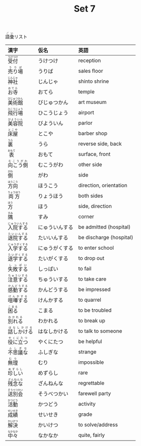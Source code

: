 ﻿---
layout: default
title: Set 7
parent: N4 Vocabulary List
grand_parent: <ruby>語彙<rt>ごい</rt></ruby> Vocabulary
nav_order: 7
---

<ruby>語彙<rt>ごい</rt></ruby>リスト

| 漢字															| 仮名				| 英語						|
|:--------------------------------------------------------------|:------------------|:--------------------------|
| <ruby>	受付			<rt>	うけつけ			</rt></ruby>	| うけつけ			| reception					|
| <ruby>	売り場		<rt>	うりば			</rt></ruby>	| うりば				| sales floor				|
| <ruby>	神社			<rt>	じんじゃ			</rt></ruby>	| じんじゃ			| shinto shrine				|
| <ruby>	お寺			<rt>	おてら			</rt></ruby>	| おてら				| temple					|
| <ruby>	美術館		<rt>	びじゅつかん		</rt></ruby>	| びじゅつかん		| art museum				|
| <ruby>	飛行場		<rt>	ひこうじょう		</rt></ruby>	| ひこうじょう		| airport					|
| <ruby>	美容院		<rt>	びよういん		</rt></ruby>	| びよういん			| parlor					|
| <ruby>	床屋			<rt>	とこや			</rt></ruby>	| とこや				| barber shop				|
| <ruby>	裏			<rt>	うら				</rt></ruby>	| うら				| reverse side, back		|
| <ruby>	表			<rt>	おもて			</rt></ruby>	| おもて				| surface, front			|
| <ruby>	向こう側		<rt>	むこうがわ		</rt></ruby>	| むこうがわ			| other side				|
| <ruby>	側			<rt>	がわ				</rt></ruby>	| がわ				| side						|
| <ruby>	方向			<rt>	ほうこう			</rt></ruby>	| ほうこう			| direction, orientation	|
| <ruby>	両方			<rt>	りょうほう		</rt></ruby>	| りょうほう			| both sides				|
| <ruby>	方			<rt>	ほう				</rt></ruby>	| ほう				| side, direction			|
| <ruby>	隅			<rt>	すみ				</rt></ruby>	| すみ				| corner					|
| <ruby>	入院する		<rt>	にゅういんする	</rt></ruby>	| にゅういんする		| be admitted (hospital)	|
| <ruby>	退院する		<rt>	たいいんする		</rt></ruby>	| たいいんする		| be discharge (hospital)	|
| <ruby>	入学する		<rt>	にゅうがくする	</rt></ruby>	| にゅうがくする		| to enter school			|
| <ruby>	退学する		<rt>	たいがくする		</rt></ruby>	| たいがくする		| to drop out				|
| <ruby>	失敗する		<rt>	しっぱい			</rt></ruby>	| しっぱい			| to fail|
| <ruby>	注意する		<rt>	ちゅういする		</rt></ruby>	| ちゅういする		| to take care				|
| <ruby>	感動する		<rt>	かんどうする		</rt></ruby>	| かんどうする		| be impressed				|
| <ruby>	喧嘩する		<rt>	けんかする		</rt></ruby>	| けんかする			| to quarrel				|
| <ruby>	困る			<rt>	こまる			</rt></ruby>	| こまる				| to be troubled			|
| <ruby>	別れる		<rt>	わかれる			</rt></ruby>	| わかれる			| to break up				|
| <ruby>	話しかける	<rt>	はなしかける		</rt></ruby>	| はなしかける		| to talk to someone		|
| <ruby>	役に立つ		<rt>	やくにたつ		</rt></ruby>	| やくにたつ			| be helpful				|
| <ruby>	不思議な		<rt>	ふしぎな			</rt></ruby>	| ふしぎな			| strange					|
| <ruby>	無理			<rt>	むり				</rt></ruby>	| むり				| impossible				|
| <ruby>	珍しい		<rt>	めずらし			</rt></ruby>	| めずらし			| rare						|
| <ruby>	残念な		<rt>	ざんねんな		</rt></ruby>	| ざんねんな			| regrettable				|
| <ruby>	送別会		<rt>	そうべつかい		</rt></ruby>	| そうべつかい		| farewell party			|
| <ruby>	活動			<rt>	かつどう			</rt></ruby>	| かつどう			| activity					|
| <ruby>	成績			<rt>	せいせき			</rt></ruby>	| せいせき			| grade						|
| <ruby>	解決			<rt>	かいけつ			</rt></ruby>	| かいけつ			| to solve/address			|
| <ruby>	中々			<rt>	なかなか			</rt></ruby>	| なかなか			| quite, fairly				|

